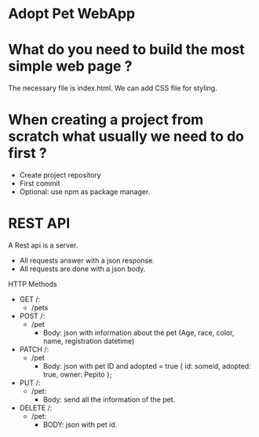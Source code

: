 # Adopt Pet WebApp

# What do you need to build the most simple web page ?

The necessary file is index.html. We can add CSS file for styling. 

# When creating a project from scratch what usually we need to do first ?

- Create project repository
- First commit
- Optional: use npm as package manager.

# REST API

A Rest api is a server.
- All requests answer with a json response.
- All requests are done with a json body.

HTTP Methods
  - GET /: 
    -  /pets
  - POST /: 
    - /pet
      - Body: json with information about the pet (Age, race, color, name, registration datetime)
  - PATCH /:
    - /pet
      - Body: json with pet ID and adopted = true { id: someid, adopted: true, owner: Pepito };
  - PUT /:
    - /pet:
      - Body: send all the information of the pet.
  - DELETE /:
    - /pet:
      - BODY: json with pet id. 

